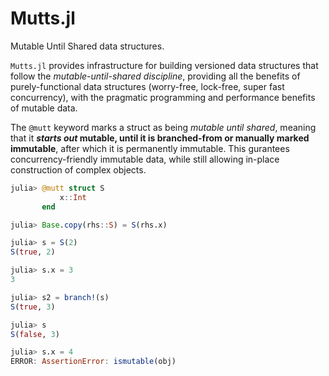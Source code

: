 # Mutts.jl

Mutable Until Shared data structures.

`Mutts.jl` provides infrastructure for building versioned data structures that follow the
_mutable-until-shared discipline_, providing all the benefits of purely-functional data
structures (worry-free, lock-free, super fast concurrency), with the pragmatic programming
and performance benefits of mutable data.

The `@mutt` keyword marks a struct as being _mutable until shared_, meaning that it
**_starts out_ mutable, until it is branched-from or manually marked immutable**, after
which it is permanently immutable. This gurantees concurrency-friendly immutable data, while
still allowing in-place construction of complex objects.
```julia
julia> @mutt struct S
           x::Int
       end

julia> Base.copy(rhs::S) = S(rhs.x)

julia> s = S(2)
S(true, 2)

julia> s.x = 3
3

julia> s2 = branch!(s)
S(true, 3)

julia> s
S(false, 3)

julia> s.x = 4
ERROR: AssertionError: ismutable(obj)
```
